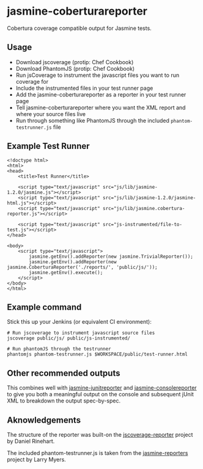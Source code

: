 jasmine-coberturareporter
=========================

Cobertura coverage compatible output for Jasmine tests.

Usage
-----
 * Download jscoverage (protip: Chef Cookbook)
 * Download PhantomJS (protip: Chef Cookbook)
 * Run jsCoverage to instrument the javascript files you want to run coverage for
 * Include the instrumented files in your test runner page
 * Add the jasmine-coberturareporter as a reporter in your test runner page
 * Tell jasmine-coberturareporter where you want the XML report and where your source files live
 * Run through something like PhantomJS through the included `phantom-testrunner.js` file


Example Test Runner
-------------------
	<!doctype html>
	<html>
	<head>
		<title>Test Runner</title>

		<script type="text/javascript" src="js/lib/jasmine-1.2.0/jasmine.js"></script>
		<script type="text/javascript" src="js/lib/jasmine-1.2.0/jasmine-html.js"></script>
		<script type="text/javascript" src="js/lib/jasmine.cobertura-reporter.js"></script>

		<script type="text/javascript" src="js-instrumented/file-to-test.js"></script>
	</head>

	<body>
		<script type="text/javascript">
			jasmine.getEnv().addReporter(new jasmine.TrivialReporter());
			jasmine.getEnv().addReporter(new jasmine.CoberturaReporter('./reports/', 'public/js/'));
			jasmine.getEnv().execute();
		</script>
	</body>
	</html>


Example command
---------------
Stick this up your Jenkins (or equivalent CI environment):
	
	# Run jscoverage to instrument javascript source files
	jscoverage public/js/ public/js-instrumented/

	# Run phantomJS through the testrunner
	phantomjs phantom-testrunner.js $WORKSPACE/public/test-runner.html


Other recommended outputs
-------------------------
This combines well with [jasmine-junitreporter](https://github.com/larrymyers/jasmine-reporters) and [jasmine-consolereporter](https://github.com/larrymyers/jasmine-reporters) to give you both a meaningful output on the console and subsequent jUnit XML to breakdown the output spec-by-spec.


Aknowledgements
---------------
The structure of the reporter was built-on the [jscoverage-reporter](https://github.com/NeoPhi/jscoverage-reporter) project by Daniel Rinehart.

The included phantom-testrunner.js is taken from the [jasmine-reporters](https://github.com/larrymyers/jasmine-reporters) project by Larry Myers.

